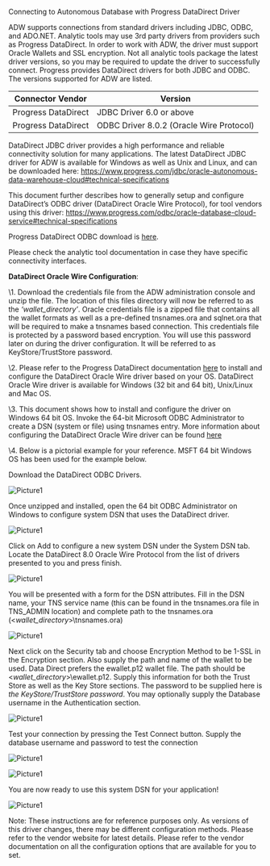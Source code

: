 Connecting to Autonomous Database with Progress DataDirect Driver

ADW supports connections from standard drivers including JDBC, ODBC, and ADO.NET. Analytic tools may use 3rd party drivers from providers such as Progress DataDirect. In order to work with ADW, the driver must support Oracle Wallets and SSL encryption. Not all analytic tools package the latest driver versions, so you may be required to update the driver to successfully connect. Progress provides DataDirect drivers for both JDBC and ODBC. The versions supported for ADW are listed.

| **Connector Vendor** | **Version**                               |
| -------------------- | ----------------------------------------- |
| Progress DataDirect  | JDBC Driver 6.0 or above                  |
| Progress DataDirect  | ODBC Driver 8.0.2 (Oracle Wire  Protocol) |

 

DataDirect JDBC driver provides a high performance and reliable connectivity solution for many applications. The latest DataDirect JDBC driver for ADW is available for Windows as well as Unix and Linux, and can be downloaded here:
 https://www.progress.com/jdbc/oracle-autonomous-data-warehouse-cloud#technical-specifications

This document further describes how to generally setup and configure DataDirect’s ODBC driver (DataDirect Oracle Wire Protocol), for tool vendors using this driver: https://www.progress.com/odbc/oracle-database-cloud-service#technical-specifications

Progress DataDirect ODBC download is [here](https://www.progress.com/download/thank-you?ds=oracle-database&interface=odbc&os=win-64&utm_source=google&utm_medium=cpc&utm_campaign=dci-trial-search-data-sources&gclid=Cj0KCQjwl7nYBRCwARIsAL7O7dG6XWVNvbKK02eGbxkkpsxIULza5nelyUhLvDJCgEWVzCVny4Tjw44aAkKoEALw_wcB&gclsrc=aw.ds&dclid=CIis_onardsCFc90AQodH6cGOA). 

Please check the analytic tool documentation in case they have specific connectivity interfaces.

 

 

**DataDirect Oracle Wire Configuration**:

\1.   Download the credentials file from the ADW administration console and unzip the file. The location of this files directory will now be referred to as the *‘wallet_directory’*. Oracle credentials file is a zipped file that contains all the wallet formats as well as a pre-defined tnsnames.ora and sqlnet.ora that will be required to make a tnsnames based connection. This credentials file is protected by a password based encryption. You will use this password later on during the driver configuration. It will be referred to as KeyStore/TrustStore password.

\2.   Please refer to the Progress DataDirect documentation [here](https://www.progress.com/download/thank-you?ds=oracle-database&interface=odbc&os=win-64&utm_source=google&utm_medium=cpc&utm_campaign=dci-trial-search-data-sources&gclid=Cj0KCQjwl7nYBRCwARIsAL7O7dG6XWVNvbKK02eGbxkkpsxIULza5nelyUhLvDJCgEWVzCVny4Tjw44aAkKoEALw_wcB&gclsrc=aw.ds&dclid=CIis_onardsCFc90AQodH6cGOA) to install and configure the DataDirect Oracle Wire driver based on your OS. DataDirect Oracle Wire driver is available for Windows (32 bit and 64 bit), Unix/Linux and Mac OS.

\3.   This document shows how to install and configure the driver on Windows 64 bit OS. Invoke the 64-bit Microsoft ODBC Administrator to create a DSN (system or file) using tnsnames entry. More information about configuring the DataDirect Oracle Wire driver can be found [here](https://documentation.progress.com/output/DataDirect/odbcquickstarts/oracleodbc_win_quickstart/index.html#page/odbcoraclewin%2Fconfiguring-a-data-source.html%23wwID0EYLAI)

\4.   Below is a pictorial example for your reference. MSFT 64 bit Windows OS has been used for the example below.

 

 

 

 

 

 

 

 

Download the DataDirect ODBC Drivers. 

 ![Picture1](./images/Picture1.png)                              

Once unzipped and installed, open the 64 bit ODBC Administrator on Windows to configure system DSN that uses the DataDirect driver.

  ![Picture1](./images/Picture2.png)

 

Click on Add to configure a new system DSN under the System DSN tab. Locate the DataDirect 8.0 Oracle Wire Protocol from the list of drivers presented to you and press finish.

![Picture1](./images/Picture3.png) 

You will be presented with a form for the DSN attributes. Fill in the DSN name, your TNS service name (this can be found in the tnsnames.ora file in TNS_ADMIN location) and complete path to the tnsnames.ora (<*wallet_directory*>\tnsnames.ora) 

![Picture1](./images/Picture4.png) 

 

 

Next click on the Security tab and choose Encryption Method to be 1-SSL in the Encryption section. Also supply the path and name of the wallet to be used. Data Direct prefers the ewallet.p12 wallet file. The path should be <*wallet_directory*>\ewallet.p12. Supply this information for both the Trust Store as well as the Key Store sections. The password to be supplied here is *the KeyStore/TrustStore password*. You may optionally supply the Database username in the Authentication section.

 

![Picture1](./images/Picture5.png) 

 

 

 

 

 

 

Test your connection by pressing the Test Connect button. Supply the database username and password to test the connection

 ![Picture1](./images/Picture6.png)

 

![Picture1](./images/Picture7.png)

You are now ready to use this system DSN for your application!

 

![Picture1](./images/Picture8.png)

 

 

 

Note: These instructions are for reference purposes only. As versions of this driver changes, there may be different configuration methods. Please refer to the vendor website for latest details. Please refer to the vendor documentation on all the configuration options that are available for you to set.

 